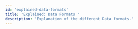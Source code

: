 ```yaml
---
id: 'explained-data-formats'
title: 'Explained: Data Formats '
description: 'Explanation of the different Data formats.'
---
```


